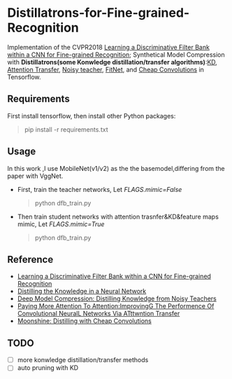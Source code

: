 # Distillatrons-for-Fine-grained-Recognition



Implementation of the CVPR2018 [Learning a Discriminative Filter Bank within a CNN for Fine-grained Recognition](https://arxiv.org/abs/1611.09932);
 Synthetical Model Compression with **Distillatrons(some  Konwledge distillation/transfer algorithms)**:[KD](https://arxiv.org/pdf/1503.02531),  [Attention Transfer]( https://arxiv.org/abs/1612.03928),   [Noisy teacher](https://arxiv.org/pdf/1610.09650), [FitNet](https://arxiv.org/pdf/1412.6550), and [Cheap Convolutions](https://arxiv.org/abs/1711.02613) in Tensorflow. 


## Requirements
First install tensorflow, then install other Python packages:
  >pip install -r requirements.txt
  
## Usage

In this work ,I use MobileNet(v1/v2) as the the basemodel,differing from the paper with VggNet.

* First, train the teacher networks, Let *FLAGS.mimic=False*
  >python dfb_train.py
  
* Then train student networks with attention trasnfer&KD&feature maps mimic, Let *FLAGS.mimic=True*
  >python dfb_train.py
 
## Reference

- [Learning a Discriminative Filter Bank within a CNN for Fine-grained Recognition](https://arxiv.org/abs/1611.09932)
- [Distilling the Knowledge in a Neural Network](https://arxiv.org/pdf/1503.02531)
- [Deep Model Compression: Distilling Knowledge from Noisy Teachers](https://arxiv.org/pdf/1610.09650)
- [Paying More Attention To Attention:ImprovingG The Performence Of Convolutional NeuralL Networks Via ATttwntion Transfer]( https://arxiv.org/abs/1612.03928)
- [Moonshine: Distilling with Cheap Convolutions](https://arxiv.org/abs/1711.02613)



## TODO

- [ ] more konwledge distillation/transfer methods
- [ ] auto pruning with KD
